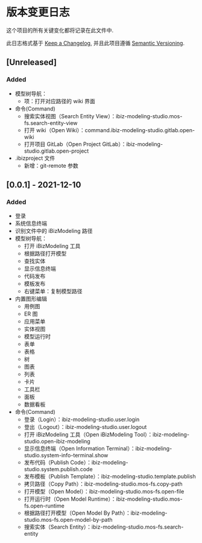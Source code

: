 # 版本变更日志

这个项目的所有关键变化都将记录在此文件中.

此日志格式基于 [Keep a Changelog](https://keepachangelog.com/zh-CN/1.0.0/),
并且此项目遵循 [Semantic Versioning](https://semver.org/lang/zh-CN/).

## [Unreleased]

### Added

- 模型树导航：
  - 项：打开对应路径的 wiki 界面
- 命令(Command)
  - 搜索实体视图（Search Entity View）：ibiz-modeling-studio.mos-fs.search-entity-view
  - 打开 wiki（Open Wiki）：command.ibiz-modeling-studio.gitlab.open-wiki
  - 打开项目 GitLab（Open Project GitLab）：ibiz-modeling-studio.gitlab.open-project
- .ibizproject 文件
  - 新增：git-remote 参数

## [0.0.1] - 2021-12-10

### Added

- 登录
- 系统信息终端
- 识别文件中的 iBizModeling 路径
- 模型树导航：
  - 打开 iBizModeling 工具
  - 根据路径打开模型
  - 查找实体
  - 显示信息终端
  - 代码发布
  - 模板发布
  - 右键菜单：复制模型路径
- 内置图形编辑
  - 用例图
  - ER 图
  - 应用菜单
  - 实体视图
  - 模型运行时
  - 表单
  - 表格
  - 树
  - 图表
  - 列表
  - 卡片
  - 工具栏
  - 面板
  - 数据看板
- 命令(Command)
  - 登录（Login）：ibiz-modeling-studio.user.login
  - 登出（Logout）：ibiz-modeling-studio.user.logout
  - 打开 iBizModeling 工具（Open iBizModeling Tool）：ibiz-modeling-studio.open-ibiz-modeling
  - 显示信息终端（Open Information Terminal）：ibiz-modeling-studio.system-info-terminal.show
  - 发布代码（Publish Code）：ibiz-modeling-studio.system.publish.code
  - 发布模板（Publish Template）：ibiz-modeling-studio.template.publish
  - 拷贝路径（Copy Path）：ibiz-modeling-studio.mos-fs.copy-path
  - 打开模型（Open Model）：ibiz-modeling-studio.mos-fs.open-file
  - 打开运行时（Open Model Runtime）：ibiz-modeling-studio.mos-fs.open-runtime
  - 根据路径打开模型（Open Model By Path）：ibiz-modeling-studio.mos-fs.open-model-by-path
  - 搜索实体（Search Entity）：ibiz-modeling-studio.mos-fs.search-entity
